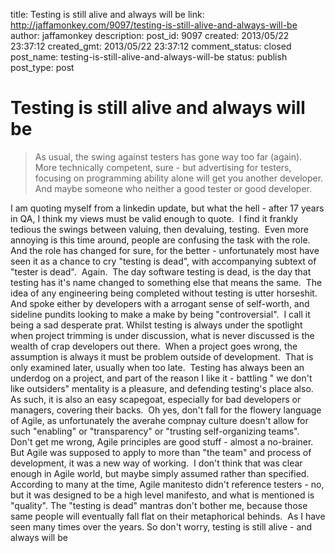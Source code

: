title: Testing is still alive and always will be
link: http://jaffamonkey.com/9097/testing-is-still-alive-and-always-will-be
author: jaffamonkey
description: 
post_id: 9097
created: 2013/05/22 23:37:12
created_gmt: 2013/05/22 23:37:12
comment_status: closed
post_name: testing-is-still-alive-and-always-will-be
status: publish
post_type: post

# Testing is still alive and always will be

> As usual, the swing against testers has gone way too far (again). More technically competent, sure - but advertising for testers, focusing on programming ability alone will get you another developer. And maybe someone who neither a good tester or good developer.

I am quoting myself from a linkedin update, but what the hell - after 17 years in QA, I think my views must be valid enough to quote.  I find it frankly tedious the swings between valuing, then devaluing, testing.  Even more annoying is this time around, people are confusing the task with the role.  And the role has changed for sure, for the better - unfortunately most have seen it as a chance to cry "testing is dead", with accompanying subtext of "tester is dead".  Again.  The day software testing is dead, is the day that testing has it's name changed to something else that means the same.  The idea of any engineering being completed without testing is utter horseshit.  And spoke either by developers with a arrogant sense of self-worth, and sideline pundits looking to make a make by being "controversial".  I call it being a sad desperate prat. Whilst testing is always under the spotlight when project trimming is under discussion, what is never discussed is the wealth of crap developers out there.  When a project goes wrong, the assumption is always it must be problem outside of development.  That is only examined later, usually when too late.  Testing has always been an underdog on a project, and part of the reason I like it - battling " we don't like outsiders" mentality is a pleasure, and defending testing's place also.  As such, it is also an easy scapegoat, especially for bad developers or managers, covering their backs.  Oh yes, don't fall for the flowery language of Agile, as unfortunately the averahe compnay culture doesn't allow for such "enabling" or "transparency" or "trusting self-organizing teams".  Don't get me wrong, Agile principles are good stuff - almost a no-brainer.  But Agile was supposed to apply to more than "the team" and process of development, it was a new way of working.  I don't think that was clear enough in Agile world, but maybe simply assumed rather than specified. According to many at the time, Agile manitesto didn't reference testers - no, but it was designed to be a high level manifesto, and what is mentioned is "quality". The "testing is dead" mantras don't bother me, because those same people will eventually fall flat on their metaphorical behinds.  As I have seen many times over the years. So don't worry, testing is still alive - and always will be